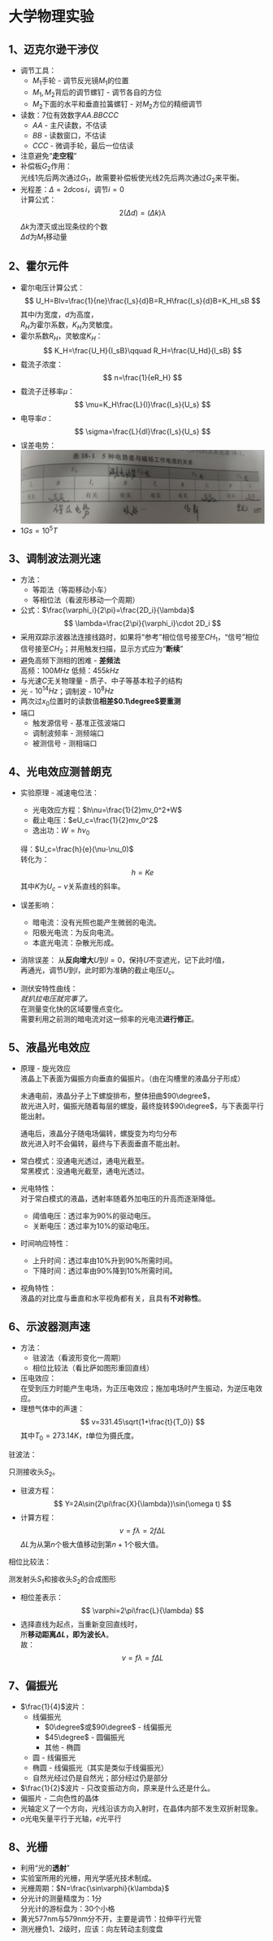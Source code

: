 # 大学物理实验

## 1、迈克尔逊干涉仪

* 调节工具：
  * $M_1$手轮 - 调节反光镜$M_1$的位置
  * $M_1,M_2$背后的调节螺钉 - 调节各自的方位
  * $M_2$下面的水平和垂直拉簧螺钉 - 对$M_2$方位的精细调节
* 读数：$7$位有效数字$AA.BBCCC$
  * $AA$ - 主尺读数，不估读
  * $BB$ - 读数窗口，不估读
  * $CCC$ - 微调手轮，最后一位估读
* 注意避免“**走空程**”
* 补偿板$G_2$作用：  
  光线$1$先后两次通过$G_1$，故需要补偿板使光线$2$先后两次通过$G_2$来平衡。
* 光程差：$\Delta=2d\cos i$，调节$i=0$  
  计算公式：
  $$
  2(\Delta d)=(\Delta k)\lambda
  $$
  $\Delta k$为湮灭或出现条纹的个数  
  $\Delta d$为$M_1$移动量

## 2、霍尔元件

* 霍尔电压计算公式：
  $$
  U_H=Blv=\frac{1}{ne}\frac{I_s}{d}B=R_H\frac{I_s}{d}B=K_HI_sB
  $$
  其中$l$为宽度，$d$为高度，  
  $R_H$为霍尔系数，$K_H$为灵敏度。
* 霍尔系数$R_H$，灵敏度$K_H$：  
  $$
  K_H=\frac{U_H}{I_sB}\qquad R_H=\frac{U_Hd}{I_sB}
  $$
* 载流子浓度：  
  $$
  n=\frac{1}{eR_H}
  $$
* 载流子迁移率$\mu$：
  $$
  \mu=K_H\frac{L}{l}\frac{I_s}{U_s}
  $$
* 电导率$\sigma$：
  $$
  \sigma=\frac{L}{dl}\frac{I_s}{U_s}
  $$
* 误差电势：  
  ![图 10](images/%E8%A6%81%E7%82%B9--12-23_22-48-35.png)
* $1Gs=10^5T$

## 3、调制波法测光速

* 方法：
  * 等距法（等距移动小车）
  * 等相位法（看波形移动一个周期）
* 公式：$\frac{\varphi_i}{2\pi}=\frac{2D_i}{\lambda}$
  $$
  \lambda=\frac{2\pi}{\varphi_i}\cdot 2D_i
  $$
* 采用双踪示波器法连接线路时，如果将“参考”相位信号接至$CH_1$，“信号”相位信号接至$CH_2$；并用触发扫描，显示方式应为“**断续**”
* 避免高频下测相的困难 - **差频法**  
  高频：$100 MHz$
  低频：$455 kHz$
* 与光速$C$无关物理量 - 质子、中子等基本粒子的结构
* 光 - $10^{14}Hz$；调制波 - $10^8Hz$
* 两次过$x_0$位置时的读数值**相差$0.1\degree$要重测**
* 端口
  * 触发源信号 - 基准正弦波端口
  * 调制波频率 - 测频端口
  * 被测信号 - 测相端口

## 4、光电效应测普朗克

* 实验原理 - 减速电位法：
  * 光电效应方程：$h\nu=\frac{1}{2}mv_0^2+W$
  * 截止电压：$eU_c=\frac{1}{2}mv_0^2$
  * 逸出功：$W=h\nu_0$
  
  得：$U_c=\frac{h}{e}(\nu-\nu_0)$  
  转化为：
  $$
  h=Ke
  $$
  其中$K$为$U_c-\nu$关系直线的斜率。
* 误差影响：
  * 暗电流：没有光照也能产生微弱的电流。
  * 阳极光电流：为反向电流。
  * 本底光电流：杂散光形成。
* 消除误差：
  从**反向增大**$U$到$I=0$，保持$U$不变遮光，记下此时$I$值，  
  再通光，调节$U$到$I$，此时即为准确的截止电压$U_c$。
* 测伏安特性曲线：  
  *就扒拉电压就完事了。*  
  在测量变化快的区域要慢点变化。  
  需要利用之前测的暗电流对这一频率的光电流**进行修正**。

## 5、液晶光电效应

* 原理 - 旋光效应  
  液晶上下表面为偏振方向垂直的偏振片。（由在沟槽里的液晶分子形成）

  未通电前，液晶分子上下螺旋排布，整体扭曲$90\degree$，  
  故光进入时，偏振光随着每层的螺旋，最终旋转$90\degree$，与下表面平行能出射。

  通电后，液晶分子随电场偏转，螺旋变为均匀分布  
  故光进入时不会偏转，最终与下表面垂直不能出射。
* 常白模式：没通电光透过，通电光截至。  
  常黑模式：没通电光截至，通电光透过。
* 光电特性：  
  对于常白模式的液晶，透射率随着外加电压的升高而逐渐降低。
  * 阈值电压：透过率为$90\%$的驱动电压。
  * 关断电压：透过率为$10\%$的驱动电压。
* 时间响应特性：
  * 上升时间：透过率由$10\%$升到$90\%$所需时间。
  * 下降时间：透过率由$90\%$降到$10\%$所需时间。
* 视角特性：  
  液晶的对比度与垂直和水平视角都有关，且具有**不对称性**。

## 6、示波器测声速

* 方法：
  * 驻波法（看波形变化一周期）
  * 相位比较法（看比萨如图形重回直线）
* 压电效应：  
  在受到压力时能产生电场，为正压电效应；施加电场时产生振动，为逆压电效应。
* 理想气体中的声速：
  $$
  v=331.45\sqrt{1+\frac{t}{T_0}}
  $$
  其中$T_0=273.14K$，$t$单位为摄氏度。

驻波法：

只测接收头$S_2$。

* 驻波方程：
  $$
  Y=2A\sin(2\pi\frac{X}{\lambda})\sin(\omega t)
  $$
* 计算方程：
  $$
  v=f\lambda=2f\Delta L
  $$
  $\Delta L$为从第$n$个极大值移动到第$n+1$个极大值。

相位比较法：

测发射头$S_1$和接收头$S_2$的合成图形

* 相位差表示：
  $$
  \varphi=2\pi\frac{L}{\lambda}
  $$
* 选择直线为起点，当重新变回直线时，  
  所**移动距离$\Delta L$，即为波长$\lambda$**。  
  故：
  $$
  v=f\lambda=f\Delta L
  $$

## 7、偏振光

* $\frac{1}{4}$波片：  
  * 线偏振光
    * $0\degree$或$90\degree$ - 线偏振光
    * $45\degree$ - 圆偏振光
    * 其他 - 椭圆
  * 圆 - 线偏振光
  * 椭圆 - 线偏振光（其实是类似于线偏振光）
  * 自然光经过仍是自然光；部分经过仍是部分
* $\frac{1}{2}$波片 - 只改变振动方向，原来是什么还是什么。
* 偏振片 - 二向色性的晶体
* 光轴定义了一个方向，光线沿该方向入射时，在晶体内部不发生双折射现象。
* $o$光电矢量平行于光轴，$e$光平行

## 8、光栅

* 利用“光的**透射**”
* 实验室所用的光栅，用光学感光技术制成。
* 光栅周期：$N=\frac{\sin\varphi}{k\lambda}$
* 分光计的测量精度为：1分  
  分光计的游标盘为：30个小格
* 黄光577nm与579nm分不开，主要是调节：拉伸平行光管
* 测光栅负1、2级时，应该：向左转动主刻度盘
